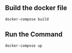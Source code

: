 ## Build the docker file
```bash
docker-compose build
```

## Run the Command

```bash
docker-compose up
```